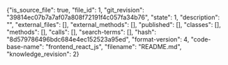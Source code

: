 {"is_source_file": true, "file_id": 1, "git_revision": "39814ec07b7a7af07a808f72191f4c057fa34b76", "state": 1, "description": "", "external_files": [], "external_methods": [], "published": [], "classes": [], "methods": [], "calls": [], "search-terms": [], "hash": "8d579786496bdc684e4ec152523a95ed", "format-version": 4, "code-base-name": "frontend_react_js", "filename": "README.md", "knowledge_revision": 2}